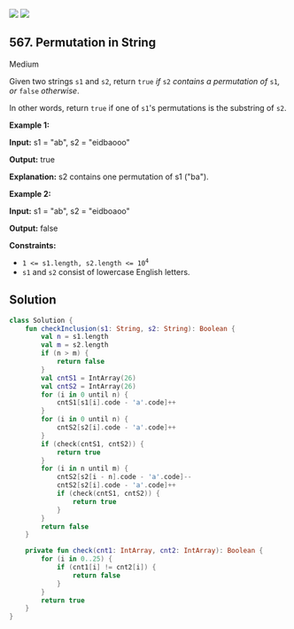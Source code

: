 [![](https://img.shields.io/github/stars/javadev/LeetCode-in-Kotlin?label=Stars&style=flat-square)](https://github.com/javadev/LeetCode-in-Kotlin)
[![](https://img.shields.io/github/forks/javadev/LeetCode-in-Kotlin?label=Fork%20me%20on%20GitHub%20&style=flat-square)](https://github.com/javadev/LeetCode-in-Kotlin/fork)

## 567\. Permutation in String

Medium

Given two strings `s1` and `s2`, return `true` _if_ `s2` _contains a permutation of_ `s1`_, or_ `false` _otherwise_.

In other words, return `true` if one of `s1`'s permutations is the substring of `s2`.

**Example 1:**

**Input:** s1 = "ab", s2 = "eidbaooo"

**Output:** true

**Explanation:** s2 contains one permutation of s1 ("ba").

**Example 2:**

**Input:** s1 = "ab", s2 = "eidboaoo"

**Output:** false

**Constraints:**

*   <code>1 <= s1.length, s2.length <= 10<sup>4</sup></code>
*   `s1` and `s2` consist of lowercase English letters.

## Solution

```kotlin
class Solution {
    fun checkInclusion(s1: String, s2: String): Boolean {
        val n = s1.length
        val m = s2.length
        if (n > m) {
            return false
        }
        val cntS1 = IntArray(26)
        val cntS2 = IntArray(26)
        for (i in 0 until n) {
            cntS1[s1[i].code - 'a'.code]++
        }
        for (i in 0 until n) {
            cntS2[s2[i].code - 'a'.code]++
        }
        if (check(cntS1, cntS2)) {
            return true
        }
        for (i in n until m) {
            cntS2[s2[i - n].code - 'a'.code]--
            cntS2[s2[i].code - 'a'.code]++
            if (check(cntS1, cntS2)) {
                return true
            }
        }
        return false
    }

    private fun check(cnt1: IntArray, cnt2: IntArray): Boolean {
        for (i in 0..25) {
            if (cnt1[i] != cnt2[i]) {
                return false
            }
        }
        return true
    }
}
```